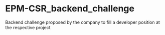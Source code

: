 # EPM-CSR_backend_challenge
Backend challenge proposed by the company to fill a developer position at the respective project
